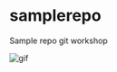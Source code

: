 # samplerepo
Sample repo git workshop 

![gif](https://media.giphy.com/media/vFKqnCdLPNOKc/giphy.gif)
